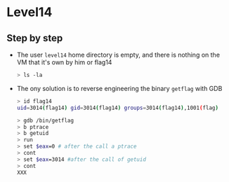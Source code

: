 # Level14
## Step by step
- The user `level14` home directory is empty, and there is nothing on the VM that it's own by him or flag14
  ```bash
  > ls -la
  ```
- The ony solution is to reverse engineering the binary `getflag` with GDB
  ```bash
  > id flag14
  uid=3014(flag14) gid=3014(flag14) groups=3014(flag14),1001(flag)

  > gdb /bin/getflag
  > b ptrace
  > b getuid
  > run
  > set $eax=0 # after the call a ptrace
  > cont
  > set $eax=3014 #after the call of getuid
  > cont
  XXX
  ```

